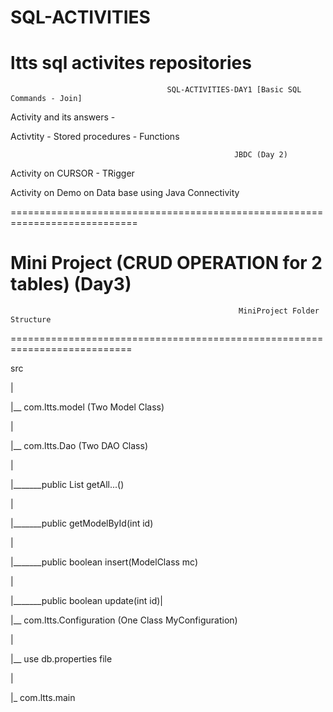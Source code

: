 # SQL-ACTIVITIES

ltts sql activites repositories
===================================================================================================================================
                                       SQL-ACTIVITIES-DAY1 [Basic SQL Commands - Join]
Activity and its answers - 

Activtity - Stored procedures - Functions

                                                       
                                                      JBDC (Day 2)
Activity on CURSOR - TRigger

Activity on Demo on Data base using Java Connectivity

============================================================================
# Mini Project (CRUD OPERATION for 2 tables) (Day3)
                                                       MiniProject Folder Structure
===========================================================================

src

|

|__ com.ltts.model (Two Model Class)

|

|__ com.ltts.Dao (Two DAO Class)

|

|_______public List<ModelClassName> getAll...()

|

|_______public <ModelClassName> getModelById(int id)

|

|_______public boolean insert<ModelName>(ModelClass mc)

|

|_______public boolean update<ModelName>(int id)|

|__ com.ltts.Configuration (One Class MyConfiguration)

|

|__ use db.properties file 

|

|_ com.ltts.main                                                    
                                                 


